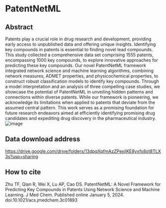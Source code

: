 # PatentNetML

## Abstract
Patents play a crucial role in drug research and development, providing early access to unpublished data and offering unique insights. Identifying key compounds in patents is essential to finding novel lead compounds. This study collected a comprehensive data set comprising 1555 patents, encompassing 1000 key compounds, to explore innovative approaches for predicting these key compounds. Our novel PatentNetML framework integrated network science and machine learning algorithms, combining network measures, ADMET properties, and physicochemical properties, to construct robust classification models to identify key compounds. Through a model interpretation and an analysis of three compelling case studies, we showcase the potential of PatentNetML in unveiling hidden patterns and connections within diverse patents. While our framework is pioneering, we acknowledge its limitations when applied to patents that deviate from the assumed central pattern. This work serves as a promising foundation for future research endeavors aimed at efficiently identifying promising drug candidates and expediting drug discovery in the pharmaceutical industry.
![image](https://github.com/zhu-tingfei/PatentNetML/assets/137847156/bdd80620-5593-4a86-abd9-7863586bd43b)

## Data download address
https://drive.google.com/drive/folders/13dpqXqfmAzZPexjlKE8yxfs8ot8TLX3s?usp=sharing

## How to cite
Zhu TF, Qian R, Wei X, Lu AP, Cao DS. PatentNetML: A Novel Framework for Predicting Key Compounds in Patents Using Network Science and Machine Learning. J Med Chem. Published online January 5, 2024. doi:10.1021/acs.jmedchem.3c01893
